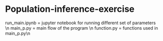 # Population-inference-exercise

run_main.ipynb = jupyter notebook for running different set of parameters \n
main_p.py = main flow of the program \n
function.py = functions used in main_p.py\n
